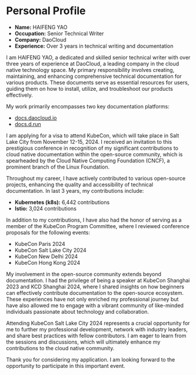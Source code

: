 # Personal Profile

- **Name:** HAIFENG YAO
- **Occupation:** Senior Technical Writer  
- **Company:** DaoCloud  
- **Experience:** Over 3 years in technical writing and documentation  

I am HAIFENG YAO, a dedicated and skilled senior technical writer with over three years of experience
at DaoCloud, a leading company in the cloud native technology space. My primary responsibility involves
creating, maintaining, and enhancing comprehensive technical documentation for various products. These
documents serve as essential resources for users, guiding them on how to install, utilize, and
troubleshoot our products effectively.

My work primarily encompasses two key documentation platforms:

- [docs.daocloud.io](http://docs.daocloud.io)
- [docs.d.run](http://docs.d.run)

I am applying for a visa to attend KubeCon, which will take place in Salt Lake City from
November 12-15, 2024. I received an invitation to this prestigious conference in recognition
of my significant contributions to cloud native documentation within the open-source community,
which is spearheaded by the Cloud Native Computing Foundation (CNCF), a prominent branch of
the Linux Foundation.

Throughout my career, I have actively contributed to various open-source projects,
enhancing the quality and accessibility of technical documentation.
In last 3 years, my contributions include:

- **Kubernetes (k8s):** 6,442 contributions
- **Istio:** 3,024 contributions

In addition to my contributions, I have also had the honor of serving as a member of
the KubeCon Program Committee, where I reviewed conference proposals for the following events:

- KubeCon Paris 2024
- KubeCon Salt Lake City 2024
- KubeCon New Delhi 2024
- KubeCon Hong Kong 2024

My involvement in the open-source community extends beyond documentation. I had the privilege of
being a speaker at KubeCon Shanghai 2023 and KCD Shanghai 2024, where I shared insights on how
beginners can effectively contribute documentation to the open-source ecosystem. These experiences
have not only enriched my professional journey but have also allowed me to engage with a vibrant
community of like-minded individuals passionate about technology and collaboration.

Attending KubeCon Salt Lake City 2024 represents a crucial opportunity for me to further my
professional development, network with industry leaders, and share best practices with
fellow contributors. I am eager to learn from the sessions and discussions, which will
ultimately enhance my contributions to the cloud native community.

Thank you for considering my application. I am looking forward to the opportunity to
participate in this important event.

